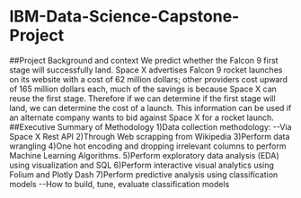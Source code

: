 # IBM-Data-Science-Capstone-Project
##Project Background and context
  We predict whether the Falcon 9 first stage will successfully land. Space X advertises Falcon 9 rocket launches on its website with a cost of 62 million dollars; other providers cost upward of 165 million dollars each, much of the savings is because Space X can reuse the first stage. Therefore if we can determine if the first stage will land, we can determine the cost of a launch. This information can be used if an alternate company wants to bid against Space X for a rocket launch.
##Executive Summary of Methodology
1)Data collection methodology:
    --Via Space X Rest API
2)Through Web scrapping from Wikipedia
3)Perform data wrangling
4)One hot encoding and dropping irrelevant columns to perform Machine Learning Algorithms.
5)Perform exploratory data analysis (EDA) using visualization and SQL
6)Perform interactive visual analytics using Folium and Plotly Dash
7)Perform predictive analysis using classification models
    --How to build, tune, evaluate classification models
